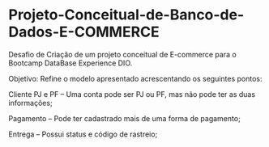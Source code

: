# Projeto-Conceitual-de-Banco-de-Dados-E-COMMERCE
Desafio de Criação de um projeto conceitual de E-commerce para o Bootcamp DataBase Experience DIO.

Objetivo:
Refine o modelo apresentado acrescentando os seguintes pontos:

Cliente PJ e PF – Uma conta pode ser PJ ou PF, mas não pode ter as duas informações;

Pagamento – Pode ter cadastrado mais de uma forma de pagamento;

Entrega – Possui status e código de rastreio;
